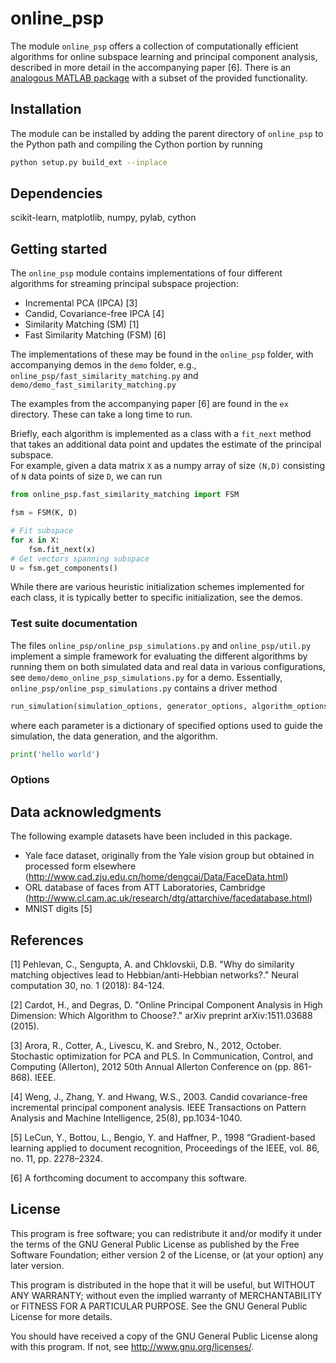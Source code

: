 # online_psp
 The module `online_psp` offers a collection of computationally efficient algorithms for online subspace learning and principal component analysis, described in more detail in the
 accompanying paper [6].  There is an [analogous MATLAB package](https://github.com/simonsfoundation/online-psp-matlab) with a subset of the provided functionality.

## Installation 
The module can be installed by adding the parent directory
of `online_psp` to the Python path 
and compiling the Cython portion by running

```bash
python setup.py build_ext --inplace
```

## Dependencies
scikit-learn, matplotlib, numpy, pylab, cython




## Getting started
The `online_psp` module contains implementations of four different algorithms
for streaming principal subspace projection:

- Incremental PCA (IPCA) [3]
- Candid, Covariance-free IPCA [4]
- Similarity Matching (SM) [1]
- Fast Similarity Matching (FSM) [6]

The implementations of these may be found in the `online_psp` folder,
with accompanying demos in the `demo` folder, e.g., `online_psp/fast_similarity_matching.py` and `demo/demo_fast_similarity_matching.py`

The examples from the accompanying paper [6] are found in the `ex` directory.  These can take a long time to run.

Briefly, each algorithm is implemented as a class with a `fit_next` method that
takes an additional data point and updates the estimate of the principal subspace.  
For example, given a data matrix `X` as a numpy array of size `(N,D)` consisting of `N` data points of size `D`, we can run

```python
from online_psp.fast_similarity_matching import FSM

fsm = FSM(K, D)

# Fit subspace
for x in X:
    fsm.fit_next(x)
# Get vectors spanning subspace
U = fsm.get_components()
```

While there are various heuristic initialization schemes implemented for each class, it is typically better to specific initialization, see the demos.

### Test suite documentation
The files `online_psp/online_psp_simulations.py` and `online_psp/util.py` implement a simple framework for 
evaluating the different algorithms by running them on both simulated data and real data in various configurations,
see `demo/demo_online_psp_simulations.py` for a demo.  Essentially, `online_psp/online_psp_simulations.py` 
contains a driver method

```python
run_simulation(simulation_options, generator_options, algorithm_options)
```

where each parameter is a dictionary of specified options used to guide the simulation, the data generation, and the algorithm.

```python
print('hello world')
```

### Options


## Data acknowledgments
The following example datasets have been included in this package.

- Yale face dataset, originally from the Yale vision group but obtained in processed form elsewhere 
(http://www.cad.zju.edu.cn/home/dengcai/Data/FaceData.html)
- ORL database of faces from ATT Laboratories, Cambridge (http://www.cl.cam.ac.uk/research/dtg/attarchive/facedatabase.html)
- MNIST digits [5]

## References
[1] Pehlevan, C., Sengupta, A. and Chklovskii, D.B. "Why do similarity matching objectives lead to Hebbian/anti-Hebbian networks?." Neural computation 30, no. 1 (2018): 84-124.

[2] Cardot, H., and Degras, D. "Online Principal Component Analysis in High Dimension: Which Algorithm to Choose?." arXiv preprint arXiv:1511.03688 (2015).

[3] Arora, R., Cotter, A., Livescu, K. and Srebro, N., 2012, October. Stochastic optimization for PCA and PLS. In Communication, Control, and Computing (Allerton), 2012 50th Annual Allerton Conference on (pp. 861-868). IEEE.

[4] Weng, J., Zhang, Y. and Hwang, W.S., 2003. Candid covariance-free incremental principal component analysis. IEEE Transactions on Pattern Analysis and Machine Intelligence, 25(8), pp.1034-1040.

[5] LeCun, Y., Bottou, L., Bengio, Y. and Haffner, P., 1998 “Gradient-based learning 
applied  to  document  recognition, Proceedings  of  the  IEEE,  vol.  86, no. 11, pp. 2278–2324.

[6] A forthcoming document to accompany this software.

## License
This program is free software; you can redistribute it and/or modify it under the terms of the GNU General Public License as published by the Free Software Foundation; either version 2 of the License, or (at your option) any later version.

This program is distributed in the hope that it will be useful, but WITHOUT ANY WARRANTY; without even the implied warranty of MERCHANTABILITY or FITNESS FOR A PARTICULAR PURPOSE. See the GNU General Public License for more details.

You should have received a copy of the GNU General Public License along with this program. If not, see http://www.gnu.org/licenses/.
